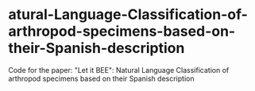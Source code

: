 # atural-Language-Classification-of-arthropod-specimens-based-on-their-Spanish-description
Code for the paper: "Let it BEE": Natural Language Classification of arthropod specimens based on their Spanish description
